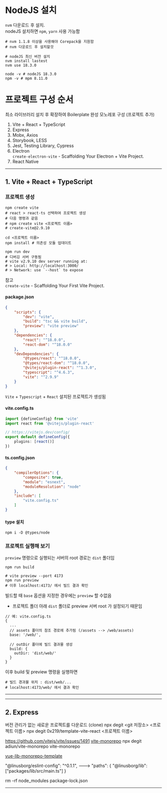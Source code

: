 # NodeJS 설치

`nvm` 다운로드 후 설치.  
nodeJS 설치하면 `npm`, `yarn` 사용 가능함

```shell
# nvm 1.1.8 이상을 사용해야 Corepack을 지원함
# nvm 다운로드 후 설치할것

# nodeJS 최신 버전 설치
nvm install lastest
nvm use 18.3.0

node -v # nodeJS 18.3.0
npm -v # mpm 8.11.0
```

# 프로젝트 구성 순서

최소 라이브러리 설치 후 확장하여 Boilerplate 완성
모노레포 구성 (프로젝트 추가)

1. Vite + React + TypeScript
2. Express
3. Mobx, Axios
4. Storybook, LESS
5. Jest, Testing Library, Cypress
6. Electron  
  `create-electron-vite` - Scaffolding Your Electron + Vite Project.
7. React Native

--------------------------------------

## 1. Vite + React + TypeScript

### 프로젝트 생성

```shell
npm create vite
# react > react-ts 선택하여 프로젝트 생성
# 다음 명령과 같음
# npm create vite <프로젝트 이름>
# create-vite@2.9.10

cd <프로젝트 이름>
npm install # 의존성 모듈 업데이트

npm run dev
# 디버깅 서버 구동됨
# vite v2.9.10 dev server running at:
# > Local: http://localhost:3000/
# > Network: use `--host` to expose
```
참고  
`create-vite` - Scaffolding Your First Vite Project.

#### package.json

```json
{
    "scripts": {
        "dev": "vite",
        "build": "tsc && vite build",
        "preview": "vite preview"
    },
    "dependencies": {
        "react": "^18.0.0",
        "react-dom": "^18.0.0"
    },
    "devDependencies": {
        "@types/react": "^18.0.0",
        "@types/react-dom": "^18.0.0",
        "@vitejs/plugin-react": "^1.3.0",
        "typescript": "^4.6.3",
        "vite": "^2.9.9"
    }
}
```

`Vite` + `Typescript` + `React` 설치된 프로젝트가 생성됨

#### vite.config.ts

```ts
import {defineConfig} from 'vite'
import react from '@vitejs/plugin-react'

// https://vitejs.dev/config/
export default defineConfig({
    plugins: [react()]
})
```

#### ts.config.json

```json
{
    "compilerOptions": {
        "composite": true,
        "module": "esnext",
        "moduleResolution": "node"
    },
    "include": [
        "vite.config.ts"
    ]
}
```

#### type 설치

```shell
npm i -D @types/node
```

### 프로젝트 실행해 보기

`preview` 명령으로 실행되는 서버의 root 경로는 `dist` 폴더임

```shell
npm run build

# vite preview --port 4173
npm run preview
# 이후 localhost:4173/ 에서 빌드 결과 확인
```

빌드할 때 `base` 옵션을 지정한 경우에는 `preview` 할 수없음
  - 프로젝트 폴더 아래 `dist` 폴더로 preview 서버 root 가 설정되기 때문임

```
// 예: vite.config.ts
{
  ...
  // assets 폴더의 참조 경로에 추가됨 (/assets --> /web/assets)
  base: '/web/',
  
  // outDir 폴더에 빌드 결과물 생성
  build: {
    outDir: 'dist/web/'
  }
}
```

이후 build 및 preview 명령을 실행하면

```shell
# 빌드 경과물 위치 : dist/web/...
# localhost:4173/web/ 에서 결과 확인
```

--------------------------------------
















--------------------------------------

## 2. Express













버전 관리가 없는 새로운 프로젝트를 다운로드 (clone)
npx degit <git 저장소> <프로젝트 이름>
npx degit 0x219/template-vite-react <프로젝트 이름>






https://github.com/vitejs/vite/issues/1491
[vite-monorepo](https://github.com/adiun/vite-monorepo)
npx degit adiun/vite-monorepo vite-monorepo


[vue-lib-monorepo-template](https://github.com/LinusBorg/vue-lib-monorepo-template)


"@linusborg/eslint-config": "^0.1.1",
--->
"paths": {
"@linusborg/lib": ["packages/lib/src/main.ts"]
}

rm -rf node_modules package-lock.json







--------------------------------------










